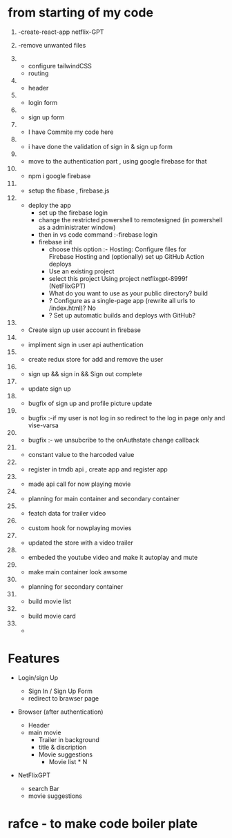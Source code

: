 # from starting of my code
1. -create-react-app netflix-GPT
2. -remove unwanted files
3. - configure tailwindCSS
   - routing
4. - header
5. - login form
6. - sign up form
7. - I have Commite my code here

8. - i have done the validation of sign in & sign up form
9. - move to the authentication part , using google firebase for that
10. - npm i google firebase
11. - setup the fibase , firebase.js
12. - deploy the app
      - set up the firebase login
      - change the restricted powershell to remotesigned (in powershell as a administrater window)
      - then in vs code command :-firebase login
      - firebase init
         - choose this option :- Hosting: Configure files for  
           Firebase Hosting and (optionally) set up GitHub Action deploys
         -  Use an existing project
         -  select this project  Using project netflixgpt-8999f (NetFlixGPT)
         -  What do you want to use as your public directory? build
         -  ? Configure as a single-page app (rewrite all urls to /index.html)? No
         -  ? Set up automatic builds and deploys with GitHub? 
13. - Create sign up user account in firebase
14. - impliment sign in user api authentication 
15. - create redux store for add and remove the user
16. - sign up && sign in && Sign out complete
17. - update sign up   
18. - bugfix of sign up and profile picture update 
19. - bugfix :-if my user is not log in so redirect to the log in page only and  vise-varsa
20. - bugfix :- we unsubcribe to the onAuthstate change callback
21. - constant value to the harcoded value
22. - register in tmdb api , create app and register app
23. - made api call for now playing movie
24. - planning for main container and secondary container
25. - featch data for trailer video
26. - custom hook for nowplaying movies
27. - updated the store with a video trailer
28. - embeded the youtube video and make it autoplay and mute
29. - make main container look awsome
30. - planning for secondary container
31. - build movie list 
32. - build movie card
33. - 


# Features

- Login/sign Up
    - Sign In / Sign Up Form
    - redirect to brawser page
 
- Browser (after authentication)
   - Header
   - main movie
       - Trailer in background
       - title & discription 
       - Movie suggestions
          - Movie list * N

- NetFlixGPT 
   - search Bar
   - movie suggestions


# rafce - to make code boiler plate    